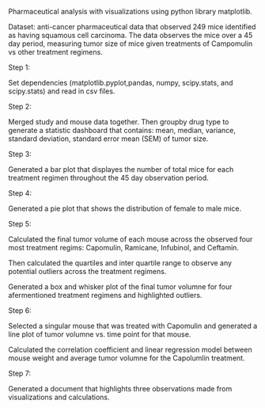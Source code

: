 Pharmaceutical analysis with visualizations using python library matplotlib.

Dataset: anti-cancer pharmaceutical data that observed 249 mice identified as having squamous cell carcinoma. The data observes the mice over a 45 day period, measuring tumor size of mice given treatments of Campomulin vs other treatment regimens.

Step 1: 

Set dependencies (matplotlib.pyplot,pandas, numpy, scipy.stats, and scipy.stats) and read in csv files. 

Step 2: 

Merged study and mouse data together. Then groupby drug type to generate a statistic dashboard that contains: mean, median, variance, standard deviation, standard error mean (SEM) of tumor size.
 
Step 3:

Generated a bar plot that displayes the number of total mice for each treatment regimen throughout the 45 day observation period. 

Step 4: 

Generated a pie plot that shows the distribution of female to male mice. 

Step 5:

Calculated the final tumor volume of each mouse across the observed four most treatment regims: Capomulin, Ramicane, Infubinol, and Ceftamin. 

Then calculated the quartiles and inter quartile range to observe any potential outliers across the treatment regimens. 

Generated a box and whisker plot of the final tumor volumne for four afermentioned treatment regimens and highlighted outliers.

Step 6:

Selected a singular mouse that was treated with Capomulin and generated a line plot of tumor volumne vs. time point for that mouse.

Calculated the correlation coefficient and linear regression model between mouse weight and average tumor volumne for the Capolumlin treatment. 

Step 7:

Generated a document that highlights three observations made from visualizations and calculations.
